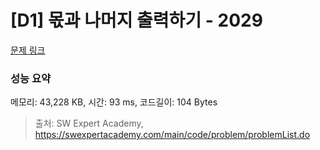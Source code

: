 # [D1] 몫과 나머지 출력하기 - 2029 

[문제 링크](https://swexpertacademy.com/main/code/problem/problemDetail.do?contestProbId=AV5QGNvKAtEDFAUq) 

### 성능 요약

메모리: 43,228 KB, 시간: 93 ms, 코드길이: 104 Bytes



> 출처: SW Expert Academy, https://swexpertacademy.com/main/code/problem/problemList.do